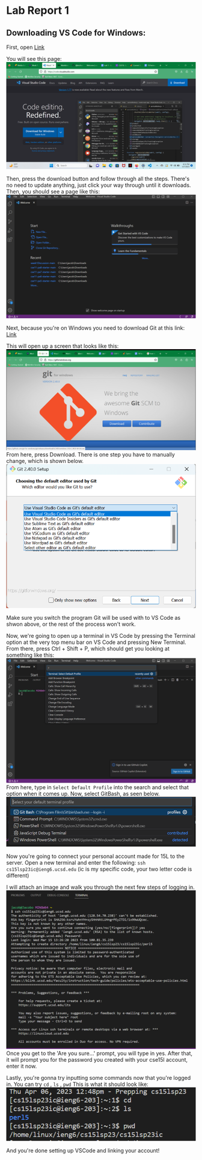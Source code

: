  # Lab Report 1
 
 ## Downloading VS Code for Windows: 
 
 First, open [Link](https://code.visualstudio.com/)
 
You will see this page: 
![Image](first.png)

Then, press the download button and follow through all the steps.
There's no need to update anything, just click your way through until it downloads.
Then, you should see a page like this:
![Image](second.png)

Next, because you're on Windows you need to download Git at this link: [Link](https://gitforwindows.org/)

This will open up a screen that looks like this: 
![Image](third.png)
From here, press Download. There is one step you have to manually change, which is shown below.
![Image](fourth.png)

Make sure you switch the program Git will be used with to VS Code as shwon above, or the rest of the process won't work.

Now, we're going to open up a terminal in VS Code by pressing the Terminal option at the very top menu bar on VS Code and pressing New Terminal.
From there, press Ctrl + Shift + P, which should get you looking at something like this:
![Image](fifth.png)
From here, type in `Select Default Profile` into the search and select that option when it comes up.
Now, select GitBash, as seen below.
![Image](sixth.png)

Now you're going to connect your personal account made for 15L to the server.
Open a new terminal and enter the following: 
`ssh cs15lsp23ic@ieng6.ucsd.edu` (ic is my specific code, your two letter code is different)

I will attach an image and walk you through the next few steps of logging in.
![Image](seventh.png)
Once you get to the 'Are you sure...' prompt, you will type in yes. 
After that, it will prompt you for the password you created with your cse15l account, enter it now.

Lastly, you're gonna try inputting some commands now that you're logged in. 
You can try `cd` , `ls` , `pwd`
This is what it should look like: 
![Image](eighth.png)

And you're done setting up VSCode and linking your account!
